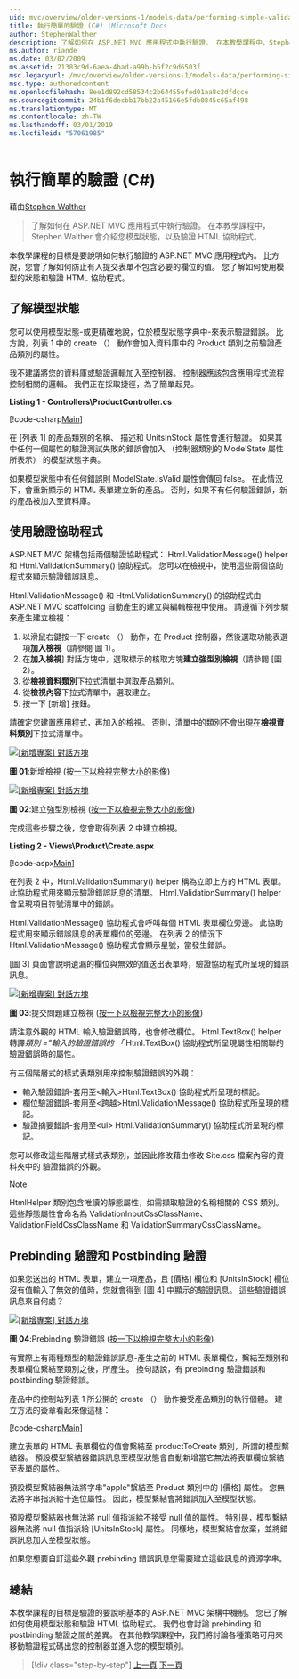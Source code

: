 ```yaml
---
uid: mvc/overview/older-versions-1/models-data/performing-simple-validation-cs
title: 執行簡單的驗證 (C#) |Microsoft Docs
author: StephenWalther
description: 了解如何在 ASP.NET MVC 應用程式中執行驗證。 在本教學課程中，Stephen Walther 會介紹您至模型狀態，並驗證 HTML 協助程式...
ms.author: riande
ms.date: 03/02/2009
ms.assetid: 21383c9d-6aea-4bad-a99b-b5f2c9d6503f
msc.legacyurl: /mvc/overview/older-versions-1/models-data/performing-simple-validation-cs
msc.type: authoredcontent
ms.openlocfilehash: 8ee1d892cd58534c2b64455efed01aa8c2dfdcce
ms.sourcegitcommit: 24b1f6decbb17bb22a45166e5fdb0845c65af498
ms.translationtype: MT
ms.contentlocale: zh-TW
ms.lasthandoff: 03/01/2019
ms.locfileid: "57061985"
---
```

<a name="performing-simple-validation-c"></a>執行簡單的驗證 (C#)
====================
藉由[Stephen Walther](https://github.com/StephenWalther)

> 了解如何在 ASP.NET MVC 應用程式中執行驗證。 在本教學課程中，Stephen Walther 會介紹您模型狀態，以及驗證 HTML 協助程式。


本教學課程的目標是要說明如何執行驗證的 ASP.NET MVC 應用程式內。 比方說，您會了解如何防止有人提交表單不包含必要的欄位的值。 您了解如何使用模型的狀態和驗證 HTML 協助程式。

## <a name="understanding-model-state"></a>了解模型狀態

您可以使用模型狀態-或更精確地說，位於模型狀態字典中-來表示驗證錯誤。 比方說，列表 1 中的 create （） 動作會加入資料庫中的 Product 類別之前驗證產品類別的屬性。


我不建議將您的資料庫或驗證邏輯加入至控制器。 控制器應該包含應用程式流程控制相關的邏輯。 我們正在採取捷徑，為了簡單起見。


**Listing 1 - Controllers\ProductController.cs**

[!code-csharp[Main](performing-simple-validation-cs/samples/sample1.cs)]

在 [列表 1] 的產品類別的名稱、 描述和 UnitsInStock 屬性會進行驗證。 如果其中任何一個屬性的驗證測試失敗的錯誤會加入 （控制器類別的 ModelState 屬性所表示） 的模型狀態字典。

如果模型狀態中有任何錯誤則 ModelState.IsValid 屬性會傳回 false。 在此情況下，會重新顯示的 HTML 表單建立新的產品。 否則，如果不有任何驗證錯誤，新的產品被加入至資料庫。

## <a name="using-the-validation-helpers"></a>使用驗證協助程式

ASP.NET MVC 架構包括兩個驗證協助程式： Html.ValidationMessage() helper 和 Html.ValidationSummary() 協助程式。 您可以在檢視中，使用這些兩個協助程式來顯示驗證錯誤訊息。

Html.ValidationMessage() 和 Html.ValidationSummary() 的協助程式由 ASP.NET MVC scaffolding 自動產生的建立與編輯檢視中使用。 請遵循下列步驟來產生建立檢視：

1. 以滑鼠右鍵按一下 create （） 動作，在 Product 控制器，然後選取功能表選項**加入檢視**（請參閱 圖 1）。
2. 在**加入檢視**] 對話方塊中，選取標示的核取方塊**建立強型別檢視**（請參閱 [圖 2）。
3. 從**檢視資料類別**下拉式清單中選取產品類別。
4. 從**檢視內容**下拉式清單中，選取建立。
5. 按一下 [新增] 按鈕。


請確定您建置應用程式，再加入的檢視。 否則，清單中的類別不會出現在**檢視資料類別**下拉式清單中。


[![[新增專案] 對話方塊](performing-simple-validation-cs/_static/image1.jpg)](performing-simple-validation-cs/_static/image1.png)

**圖 01**:新增檢視 ([按一下以檢視完整大小的影像](performing-simple-validation-cs/_static/image2.png))


[![[新增專案] 對話方塊](performing-simple-validation-cs/_static/image2.jpg)](performing-simple-validation-cs/_static/image3.png)

**圖 02**:建立強型別檢視 ([按一下以檢視完整大小的影像](performing-simple-validation-cs/_static/image4.png))


完成這些步驟之後，您會取得列表 2 中建立檢視。

**Listing 2 - Views\Product\Create.aspx**

[!code-aspx[Main](performing-simple-validation-cs/samples/sample2.aspx)]

在列表 2 中，Html.ValidationSummary() helper 稱為立即上方的 HTML 表單。 此協助程式用來顯示驗證錯誤訊息的清單。 Html.ValidationSummary() helper 會呈現項目符號清單中的錯誤。

Html.ValidationMessage() 協助程式會呼叫每個 HTML 表單欄位旁邊。 此協助程式用來顯示錯誤訊息的表單欄位的旁邊。 在列表 2 的情況下 Html.ValidationMessage() 協助程式會顯示星號，當發生錯誤。

[圖 3] 頁面會說明遺漏的欄位與無效的值送出表單時，驗證協助程式所呈現的錯誤訊息。


[![[新增專案] 對話方塊](performing-simple-validation-cs/_static/image3.jpg)](performing-simple-validation-cs/_static/image5.png)

**圖 03**:提交問題建立檢視 ([按一下以檢視完整大小的影像](performing-simple-validation-cs/_static/image6.png))


請注意外觀的 HTML 輸入驗證錯誤時，也會修改欄位。 Html.TextBox() helper 轉譯*類別 ="輸入的驗證錯誤的 「* Html.TextBox() 協助程式所呈現屬性相關聯的驗證錯誤時的屬性。

有三個階層式的樣式表類別用來控制驗證錯誤的外觀：

- 輸入驗證錯誤-套用至&lt;輸入&gt;Html.TextBox() 協助程式所呈現的標記。
- 欄位驗證錯誤-套用至&lt;跨越&gt;Html.ValidationMessage() 協助程式所呈現的標記。
- 驗證摘要錯誤-套用至&lt;ul&gt; Html.ValidationSummary() 協助程式所呈現的標記。

您可以修改這些階層式樣式表類別，並因此修改藉由修改 Site.css 檔案內容的資料夾中的 驗證錯誤的外觀。

> [!NOTE] 
> 
> HtmlHelper 類別包含唯讀的靜態屬性，如需擷取驗證的名稱相關的 CSS 類別。 這些靜態屬性會命名為 ValidationInputCssClassName、 ValidationFieldCssClassName 和 ValidationSummaryCssClassName。


## <a name="prebinding-validation-and-postbinding-validation"></a>Prebinding 驗證和 Postbinding 驗證

如果您送出的 HTML 表單，建立一項產品，且 [價格] 欄位和 [UnitsInStock] 欄位沒有值輸入了無效的值時，您就會得到 [圖 4] 中顯示的驗證訊息。 這些驗證錯誤訊息來自何處？


[![[新增專案] 對話方塊](performing-simple-validation-cs/_static/image4.jpg)](performing-simple-validation-cs/_static/image7.png)

**圖 04**:Prebinding 驗證錯誤 ([按一下以檢視完整大小的影像](performing-simple-validation-cs/_static/image8.png))


有實際上有兩種類型的驗證錯誤訊息-產生之前的 HTML 表單欄位，繫結至類別和表單欄位繫結至類別之後，所產生。 換句話說，有 prebinding 驗證錯誤和 postbinding 驗證錯誤。

產品中的控制站列表 1 所公開的 create （） 動作接受產品類別的執行個體。 建立方法的簽章看起來像這樣：

[!code-csharp[Main](performing-simple-validation-cs/samples/sample3.cs)]

建立表單的 HTML 表單欄位的值會繫結至 productToCreate 類別，所謂的模型繫結器。 預設模型繫結器錯誤訊息至模型狀態會自動新增當它無法將表單欄位繫結至表單的屬性。

預設模型繫結器無法將字串"apple"繫結至 Product 類別中的 [價格] 屬性。 您無法將字串指派給十進位屬性。 因此，模型繫結會將錯誤加入至模型狀態。

預設模型繫結器也無法將 null 值指派給不接受 null 值的屬性。 特別是，模型繫結器無法將 null 值指派給 [UnitsInStock] 屬性。 同樣地，模型繫結會放棄，並將錯誤訊息加入至模型狀態。

如果您想要自訂這些外觀 prebinding 錯誤訊息您需要建立這些訊息的資源字串。

## <a name="summary"></a>總結

本教學課程的目標是驗證的要說明基本的 ASP.NET MVC 架構中機制。 您已了解如何使用模型狀態和驗證 HTML 協助程式。 我們也會討論 prebinding 和 postbinding 驗證之間的差異。 在其他教學課程中，我們將討論各種策略可用來移動驗證程式碼出您的控制器並進入您的模型類別。

> [!div class="step-by-step"]
> [上一頁](displaying-a-table-of-database-data-cs.md)
> [下一頁](validating-with-the-idataerrorinfo-interface-cs.md)
